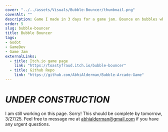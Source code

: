 ```yaml
---
cover: "../../assets/Visuals/Bubble-Bouncer/thumbnail.png"
coverAlt: ""
description: Game I made in 3 days for a game jam. Bounce on bubbles while avoiding obstacles to get a high score.
order: 5
slug: bubble-bouncer
title: Bubble Bouncer
tags:
- Godot
- GameDev
- Game Jam
externalLinks:
  - title: Itch.io game page
    link: "https://toastyfraud.itch.io/bubble-bouncer"
  - title: Github Repo
    link: "https://github.com/AbhiAlderman/Bubble-Arcade-Game"
---
```


# **_UNDER CONSTRUCTION_**
I am still working on this page. Sorry! This should be complete by tomorrow, 3/27/25. Feel free to message me at abhialderman@gmail.com if you have any urgent questions.